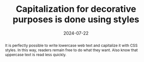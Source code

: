 ---
title: Capitalization for decorative purposes is done using styles
abstract: It is perfectly possible to write lowercase web text and capitalize it with CSS styles. In this way, readers remain free to do what they want. Also know that uppercase text is read less quickly.
categories:
  - Presentation
agrege: O4187-E066
opquast: 4 187
indiceebook: "66"
description: Rule  066
before: "065"
weight: "066"
after: "067"
actif: "1"
layout: rules
date: 2024-07-22
tags:
  - accessibility
  - View
  - Readability
objectif:
  - Allow copying and pasting content regardless of formatting entirely.
  - Facilitate the adaptation of formatting for users with difficulty reading texts in upper case.
Meo:
  - Enter the HTML content respecting typographical use for uppercase letters (beginning of sentence, proper names, etc.
  - Use the CSS text-transform property with uppercase value to manage capitalization.
Controle:
  - Disable support for site styles in browser;
  - Identify texts that appear in upper case when styles are disabled;
  - "Ensure that the use of capital letters complies with the framework of the typographical conventions of the language used. For example&nbsp;: acronyms or author names in a bibliography can be capitalized."
epubcheck: null
ace: null
humancheck: true
ReadiumGoToolkit: null
Source:
  - Opquast
Referentiel:
  - "[Web Content Accessibility Guidelines (WCAG)](https://www.w3.org/WAI/standards-guidelines/wcag/)"
steps:
  - design
  - Crafting
---